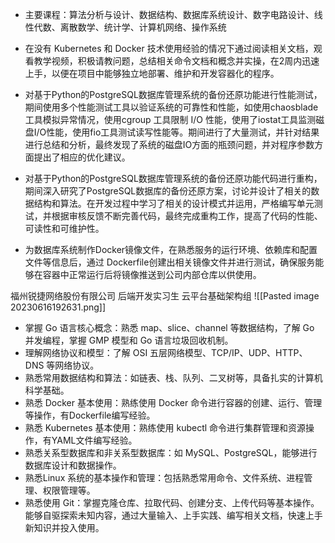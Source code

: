 
- 主要课程：算法分析与设计、数据结构、数据库系统设计、数字电路设计、线性代数、离散数学、统计学、计算机网络、操作系统


- 在没有 Kubernetes 和 Docker 技术使用经验的情况下通过阅读相关文档，观看教学视频，积极请教问题，总结相关命令文档和概念并实操，在2周内迅速上手，以便在项目中能够独立地部署、维护和开发容器化的程序。
- 对基于Python的PostgreSQL数据库管理系统的备份还原功能进行性能测试，期间使用多个性能测试工具以验证系统的可靠性和性能，如使用chaosblade 工具模拟异常情况，使用cgroup 工具限制 I/O 性能，使用了iostat工具监测磁盘I/O性能，使用fio工具测试读写性能等。期间进行了大量测试，并针对结果进行总结和分析，最终发现了系统的磁盘IO方面的瓶颈问题，并对程序参数方面提出了相应的优化建议。
- 对基于Python的PostgreSQL数据库管理系统的备份还原功能代码进行重构，期间深入研究了PostgreSQL数据库的备份还原方案，讨论并设计了相关的数据结构和算法。在开发过程中学习了相关的设计模式并运用，严格编写单元测试，并根据审核反馈不断完善代码，最终完成重构工作，提高了代码的性能、可读性和可维护性。
- 为数据库系统制作Docker镜像文件，在熟悉服务的运行环境、依赖库和配置文件等信息后，通过 Dockerfile创建出相关镜像文件并进行测试，确保服务能够在容器中正常运行后将镜像推送到公司内部仓库以供使用。

福州锐捷网络股份有限公司 后端开发实习生 云平台基础架构组
![[Pasted image 20230616192631.png]]


- 掌握 Go 语言核心概念：熟悉 map、slice、channel 等数据结构，了解 Go 并发编程，掌握 GMP 模型和 Go 语言垃圾回收机制。
- 理解网络协议和模型：了解 OSI 五层网络模型、TCP/IP、UDP、HTTP、DNS 等网络协议。
- 熟悉常用数据结构和算法：如链表、栈、队列、二叉树等，具备扎实的计算机科学基础。
- 熟悉 Docker 基本使用：熟练使用 Docker 命令进行容器的创建、运行、管理等操作，有Dockerfile编写经验。
- 熟悉 Kubernetes 基本使用：熟练使用 kubectl 命令进行集群管理和资源操作，有YAML文件编写经验。
- 熟悉关系型数据库和非关系型数据库：如 MySQL、PostgreSQL，能够进行数据库设计和数据操作。
- 熟悉Linux 系统的基本操作和管理：包括熟悉常用命令、文件系统、进程管理、权限管理等。
- 熟悉使用 Git：掌握克隆仓库、拉取代码、创建分支、上传代码等基本操作。
能够自驱探索未知内容，通过大量输入、上手实践、编写相关文档，快速上手新知识并投入使用。